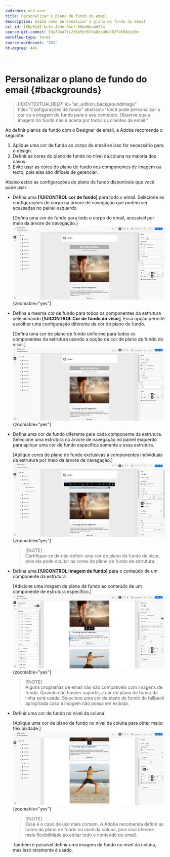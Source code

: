 ```yaml
---
audience: end-user
title: Personalizar o plano de fundo do email
description: Saiba como personalizar o plano de fundo do email
exl-id: 180e61d3-bc1e-4dde-84cf-06bd8ba4d724
source-git-commit: 93a79b471c236e5bf67da0dbd0d76274598dcb0e
workflow-type: tm+mt
source-wordcount: '351'
ht-degree: 44%

---
```


# Personalizar o plano de fundo do email {#backgrounds}

>[!CONTEXTUALHELP]
>id="ac_edition_backgroundimage"
>title="Configurações de fundo"
>abstract="Você pode personalizar a cor ou a imagem do fundo para o seu conteúdo. Observe que a imagem do fundo não é aceita por todos os clientes de email."

Ao definir planos de fundo com o Designer de email, a Adobe recomenda o seguinte:

1. Aplique uma cor de fundo ao corpo do email se isso for necessário para o design.
1. Definir as cores do plano de fundo no nível da coluna na maioria dos casos.
1. Evite usar as cores do plano de fundo nos componentes de imagem ou texto, pois elas são difíceis de gerenciar.

Abaixo estão as configurações de plano de fundo disponíveis que você pode usar:

* Defina uma **[!UICONTROL cor de fundo]** para todo o email. Selecione as configurações de corpo na árvore de navegação que podem ser acessadas no painel esquerdo.

  [Defina uma cor de fundo para todo o corpo do email, acessível por meio da árvore de navegação.]\
  ![](assets/background_1.png){zoomable="yes"}

* Defina a mesma cor de fundo para todos os componentes da estrutura selecionando **[!UICONTROL Cor de fundo do visor]**. Essa opção permite escolher uma configuração diferente da cor do plano de fundo.

  [Defina uma cor de plano de fundo uniforme para todos os componentes da estrutura usando a opção de cor de plano de fundo do visor.]\
  ![](assets/background_2.png){zoomable="yes"}

* Defina uma cor de fundo diferente para cada componente da estrutura. Selecione uma estrutura na árvore de navegação no painel esquerdo para aplicar uma cor de fundo específica somente a essa estrutura.

  [Aplique cores de plano de fundo exclusivas a componentes individuais da estrutura por meio da árvore de navegação.]\
  ![](assets/background_3.png){zoomable="yes"}

  >[!NOTE]\
  >Certifique-se de não definir uma cor de plano de fundo de visor, pois ela pode ocultar as cores de plano de fundo da estrutura.

* Defina uma **[!UICONTROL imagem de fundo]** para o conteúdo de um componente da estrutura.

  [Adicione uma imagem de plano de fundo ao conteúdo de um componente de estrutura específico.]\
  ![](assets/background_4.png){zoomable="yes"}

  >[!NOTE]\
  >Alguns programas de email não são compatíveis com imagens de fundo. Quando não houver suporte, a cor do plano de fundo da linha será usada. Selecione uma cor de plano de fundo de fallback apropriada caso a imagem não possa ser exibida.

* Definir uma cor de fundo no nível da coluna.

  [Aplique uma cor de plano de fundo no nível da coluna para obter maior flexibilidade.]\
  ![](assets/background_5.png){zoomable="yes"}

  >[!NOTE]\
  >Esse é o caso de uso mais comum. A Adobe recomenda definir as cores do plano de fundo no nível da coluna, pois isso oferece mais flexibilidade ao editar todo o conteúdo do email.

  Também é possível definir uma imagem de fundo no nível da coluna, mas isso raramente é usado.